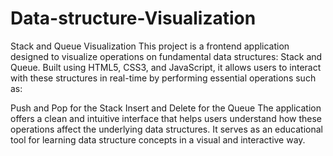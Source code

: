 # Data-structure-Visualization
Stack and Queue Visualization
This project is a frontend application designed to visualize operations on fundamental data structures: Stack and Queue. Built using HTML5, CSS3, and JavaScript, it allows users to interact with these structures in real-time by performing essential operations such as:

Push and Pop for the Stack
Insert and Delete for the Queue
The application offers a clean and intuitive interface that helps users understand how these operations affect the underlying data structures. It serves as an educational tool for learning data structure concepts in a visual and interactive way.
